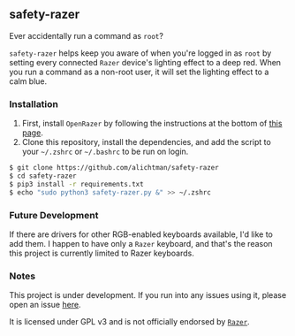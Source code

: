 ## safety-razer

Ever accidentally run a command as `root`? 

`safety-razer` helps keep you aware of when you're logged in as `root` by setting every connected `Razer` device's lighting effect to a deep red. When you run a command as a non-root user, it will set the lighting effect to a calm blue. 

### Installation

1. First, install `OpenRazer` by following the instructions at the bottom of [this page](https://openrazer.github.io).
2. Clone this repository, install the dependencies, and add the script to your `~/.zshrc` or `~/.bashrc` to be run on login.

```zsh
$ git clone https://github.com/alichtman/safety-razer
$ cd safety-razer
$ pip3 install -r requirements.txt
$ echo "sudo python3 safety-razer.py &" >> ~/.zshrc
```

### Future Development

If there are drivers for other RGB-enabled keyboards available, I'd like to add them. I happen to have only a `Razer` keyboard, and that's the reason this project is currently limited to Razer keyboards.

### Notes

This project is under development. If you run into any issues using it, please open an issue [here](https://github.com/alichtman/safety-razer/issues/new).

It is licensed under GPL v3 and is not officially endorsed by [`Razer`](https://www.razer.com).
